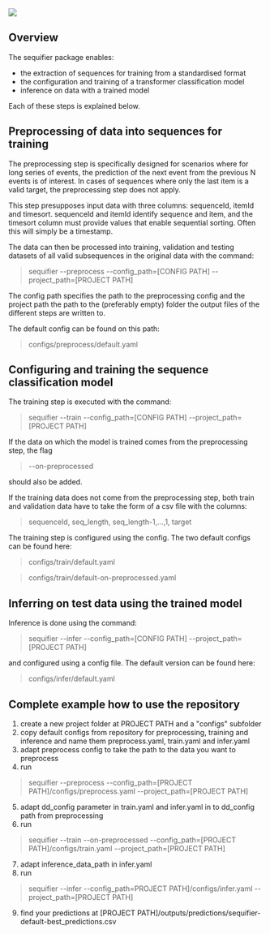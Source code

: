 <img src="./design/logo.png">


## Overview
The sequifier package enables:
  - the extraction of sequences for training from a standardised format
  - the configuration and training of a transformer classification model
  - inference on data with a trained model

Each of these steps is explained below.


## Preprocessing of data into sequences for training

The preprocessing step is specifically designed for scenarios where for long series
of events, the prediction of the next event from the previous N events  is of interest.
In cases of sequences where only the last item is a valid target, the  preprocessing
step does not apply.

This step presupposes input data with three columns: sequenceId, itemId and timesort.
sequenceId and itemId identify sequence and item, and the timesort column must
provide values that enable sequential sorting. Often this will simply be a timestamp.

The data can then be processed into training, validation and testing datasets of all
valid subsequences in the original data with the command:

> sequifier --preprocess --config_path=[CONFIG PATH] --project_path=[PROJECT PATH]

The config path specifies the path to the preprocessing config and the project
path the path to the (preferably empty) folder the output files of the different
steps are written to.

The default config can be found on this path:

> configs/preprocess/default.yaml


## Configuring and training the sequence classification model

The training step is executed with the command:

> sequifier --train --config_path=[CONFIG PATH] --project_path=[PROJECT PATH]

If the data on which the model is trained comes from the preprocessing step, the flag

> --on-preprocessed

should also be added.

If the training data does not come from the preprocessing step, both train and validation
data have to take the form of a csv file with the columns:

> sequenceId, seq_length, seq_length-1,...,1, target

The training step is configured using the config. The two default configs can be found here:

> configs/train/default.yaml

> configs/train/default-on-preprocessed.yaml


## Inferring on test data using the trained model

Inference is done using the command:

> sequifier --infer --config_path=[CONFIG PATH] --project_path=[PROJECT PATH]

and configured using a config file. The default version can be found here:

> configs/infer/default.yaml


## Complete example how to use the repository

1. create a new project folder at PROJECT PATH and a "configs" subfolder
2. copy default configs from repository for preprocessing, training and inference and name them preprocess.yaml, train.yaml and infer.yaml
3. adapt preprocess config to take the path to the data you want to preprocess
4. run 
> sequifier --preprocess --config_path=[PROJECT PATH]/configs/preprocess.yaml --project_path=[PROJECT PATH]
5. adapt dd_config parameter in train.yaml and infer.yaml in to dd_config path from preprocessing
6. run 
> sequifier --train --on-preprocessed --config_path=[PROJECT PATH]/configs/train.yaml --project_path=[PROJECT PATH]
7. adapt inference_data_path in infer.yaml
8. run  
> sequifier --infer --config_path=PROJECT PATH]/configs/infer.yaml --project_path=[PROJECT PATH]
9. find your predictions at [PROJECT PATH]/outputs/predictions/sequifier-default-best_predictions.csv

